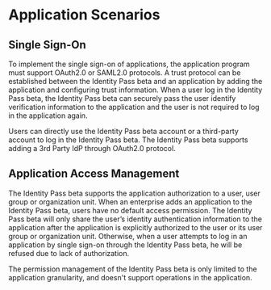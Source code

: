 # Application Scenarios

## Single Sign-On

To implement the single sign-on of applications, the application program must support OAuth2.0 or SAML2.0 protocols. A trust protocol can be established between the Identity Pass beta and an application by adding the application and configuring trust information. When a user log in the Identity Pass beta, the Identity Pass beta can securely pass the user identify verification information to the application and the user is not required to log in the application again.

Users can directly use the Identity Pass beta account or a third-party account to log in the Identity Pass beta. The Identity Pass beta supports adding a 3rd Party IdP through OAuth2.0 protocol.

## Application Access Management

The Identity Pass beta supports the application authorization to a user, user group or organization unit. When an enterprise adds an application to the Identity Pass beta, users have no default access permission. The Identity Pass beta will only share the user’s identity authentication information to the application after the application is explicitly authorized to the user or its user group or organization unit. Otherwise, when a user attempts to log in an application by single sign-on through the Identity Pass beta, he will be refused due to lack of authorization.

The permission management of the Identity Pass beta is only limited to the application granularity, and doesn't support operations in the application.
